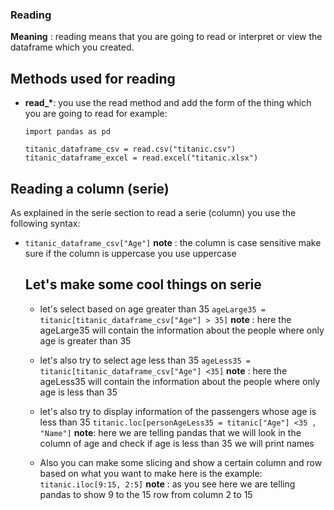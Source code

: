 ### Reading 

**Meaning** : reading means that you are going to read or interpret or view the dataframe which you created.

## Methods used for reading 
- **read_\***: you use the read method and add the form of the thing which you are going to read
  for example:
  ```
  import pandas as pd

  titanic_dataframe_csv = read.csv("titanic.csv")
  titanic_dataframe_excel = read.excel("titanic.xlsx")
  ```

## Reading a column (serie)

As explained in the serie section to read a serie (column) you use the following syntax:

- `` titanic_dataframe_csv["Age"] `` **note** : the column is case sensitive make sure if the column is uppercase you use uppercase

  ## Let's make some cool things on serie

  - let's select based on age greater than 35 ``ageLarge35 = titanic[titanic_dataframe_csv["Age"] > 35]`` **note** : here the ageLarge35 will contain the information about the people where only age is greater than 35

  - let's also try to select age less than 35 ``ageLess35 = titanic[titanic_dataframe_csv["Age"] <35]`` **note** : here the ageLess35 will contain the information about the people where only age is less than 35
  - let's also try to display information of the passengers whose age is less than 35 `` titanic.loc[personAgeLess35 = titanic["Age"] <35 , "Name"] `` **note**: here we are telling pandas that we will look in the column of age and check if age is less than 35 we will print names
  - Also you can make some slicing and show a certain column and row based on what you want to make here is the example:
    ``titanic.iloc[9:15, 2:5]`` **note** : as you see here we are telling pandas to show 9 to the 15 row from column 2 to 15
   